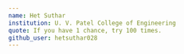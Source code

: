 ```yaml
---
name: Het Suthar
institution: U. V. Patel College of Engineering
quote: If you have 1 chance, try 100 times. 
github_user: hetsuthar028
---
```

